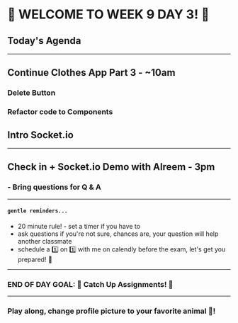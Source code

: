 # :tada: WELCOME TO WEEK 9 DAY 3! :tada:

## Today's Agenda

---

## Continue Clothes App Part 3 - ~10am

### Delete Button

### Refactor code to Components

## Intro Socket.io

---

## Check in + Socket.io Demo with Alreem - 3pm

### - Bring questions for Q & A

---

#### `gentle reminders...`

- 20 minute rule! - set a timer if you have to
- ask questions if you're not sure, chances are, your question will help another classmate
- schedule a :one: on :one: with me on calendly before the exam, let's get you prepared! :muscle:

---

### END OF DAY GOAL: :sparkler: Catch Up Assignments! :sparkler:

---

### Play along, change profile picture to your favorite animal :turtle:!
